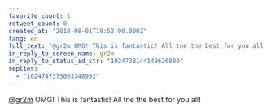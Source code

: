 ```yaml
---
favorite_count: 1
retweet_count: 0
created_at: "2018-08-01T19:52:00.000Z"
lang: en
full_text: "@gr2m OMG! This is fantastic! All tne the best for you all!"
in_reply_to_screen_name: gr2m
in_reply_to_status_id_str: "1024738144149626880"
replies:
  - "1024747375003348992"
---
```


[@gr2m](https://twitter.com/gr2m) OMG! This is fantastic! All tne the best for
you all!
